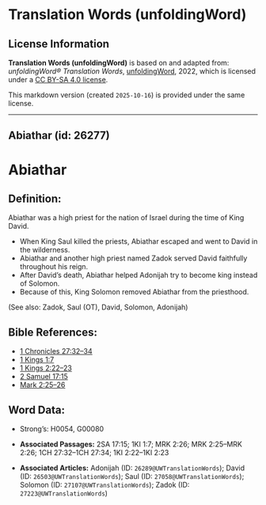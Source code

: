 # Translation Words (unfoldingWord)

## License Information

**Translation Words (unfoldingWord)** is based on and adapted from: _unfoldingWord® Translation Words_, [unfoldingWord](https://unfoldingword.org/utw), 2022, which is licensed under a [CC BY-SA 4.0 license](https://creativecommons.org/licenses/by-sa/4.0/legalcode.en).

This markdown version (created `2025-10-16`) is provided under the same license.



--------------------------------

## Abiathar (id: 26277)

Abiathar
========

Definition:
-----------

Abiathar was a high priest for the nation of Israel during the time of King David.

* When King Saul killed the priests, Abiathar escaped and went to David in the wilderness.
* Abiathar and another high priest named Zadok served David faithfully throughout his reign.
* After David’s death, Abiathar helped Adonijah try to become king instead of Solomon.
* Because of this, King Solomon removed Abiathar from the priesthood.

(See also: Zadok, Saul (OT), David, Solomon, Adonijah)

Bible References:
-----------------

* [1 Chronicles 27:32–34](https://ref.ly/1Chr27:32-1Chr27:34)
* [1 Kings 1:7](https://ref.ly/1Kgs1:7)
* [1 Kings 2:22–23](https://ref.ly/1Kgs2:22-1Kgs2:23)
* [2 Samuel 17:15](https://ref.ly/2Sam17:15)
* [Mark 2:25–26](https://ref.ly/Mark2:25-Mark2:26)

Word Data:
----------

* Strong’s: H0054, G00080

* **Associated Passages:** 2SA 17:15; 1KI 1:7; MRK 2:26; MRK 2:25–MRK 2:26; 1CH 27:32–1CH 27:34; 1KI 2:22–1KI 2:23
* **Associated Articles:** Adonijah (ID: `26289@UWTranslationWords`); David (ID: `26503@UWTranslationWords`); Saul (ID: `27058@UWTranslationWords`); Solomon (ID: `27107@UWTranslationWords`); Zadok (ID: `27223@UWTranslationWords`)

